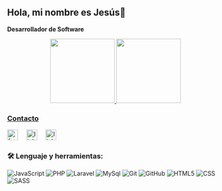 ## Hola, mi nombre es Jesús👋

**Desarrollador de Software**

<div align="center">
  <a href="https://github.com/JesusAIV">
  <img height="150em" src="https://github-readme-stats.vercel.app/api?username=JesusAIV&theme=algolia&show_icons=true"/>
  <img height="150em" src="https://github-readme-stats.vercel.app/api/top-langs/?username=JesusAIV&layout=compact&langs_count=7&theme=algolia"/>
</div>

### Contacto
[<img src="https://cdn.jsdelivr.net/npm/simple-icons@3.0.1/icons/facebook.svg" alt="facebook" width="25"></img>](https://www.facebook.com/jesusIV.yius11) &nbsp;&nbsp;&nbsp;
[<img src="https://cdn.jsdelivr.net/npm/simple-icons@3.0.1/icons/linkedin.svg" alt="linkedin" width="25"></img>](https://www.linkedin.com/in/jes%C3%BAs-isique-vasquez/) &nbsp;&nbsp;&nbsp;
[<img src="https://cdn.jsdelivr.net/npm/simple-icons@3.0.1/icons/whatsapp.svg" alt="linkedin" width="25"></img>](https://wa.me/51970819776/) &nbsp;&nbsp;&nbsp;
  
### 🛠️ Lenguaje y herramientas:

![JavaScript](https://img.shields.io/badge/-JavaScript-black?style=flat-square&logo=javascript)
![PHP](https://img.shields.io/badge/-PHP-black?style=flat-square&logo=PHP)
![Laravel](https://img.shields.io/badge/-Laravel-black?style=flat-square&logo=Laravel)
![MySql](https://img.shields.io/badge/-MySql-black?style=flat-square&logo=mysql)
![Git](https://img.shields.io/badge/-Git-black?style=flat-square&logo=git)
![GitHub](https://img.shields.io/badge/-GitHub-black?style=flat-square&logo=github)
![HTML5](https://img.shields.io/badge/-HTML5-black?style=flat-square&logo=html5&logoColor=white)
![CSS](https://img.shields.io/badge/-CSS-black?style=flat-square&logo=css3)
![SASS](https://img.shields.io/badge/-SCSS-black?style=flat-square&logo=sass)
